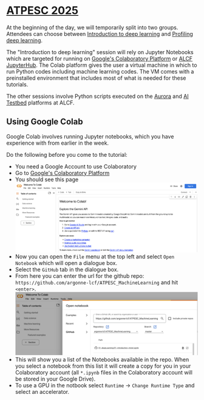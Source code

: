 # [ATPESC 2025](https://extremecomputingtraining.anl.gov/agenda-2025/)

At the beginning of the day, we will temporarily split into two groups. Attendees can choose between [Introduction to deep learning](01novice_intro_to_deep_learning) and [Profiling deep learning](01advanced_profiling_deep_learning).  

The "Introduction to deep learning" session will rely on Jupyter Notebooks which are targeted for running on [Google's Colaboratory Platform](https://colab.research.google.com) or [ALCF JupyterHub](https://www.alcf.anl.gov/support-center/theta/jupyter-hub). The Colab platform gives the user a virtual machine in which to run Python codes including machine learning codes. The VM comes with a preinstalled environment that includes most of what is needed for these tutorials.

The other sessions involve Python scripts executed on the [Aurora](https://docs.alcf.anl.gov/aurora/getting-started-on-aurora/) and [AI Testbed](https://docs.alcf.anl.gov/ai-testbed/) platforms at ALCF. 


## Using Google Colab

Google Colab involves running Jupyter notebooks, which you have experience with from earlier in the week. 

Do the following before you come to the tutorial:
*  You need a Google Account to use Colaboratory
*  Go to [Google's Colaboratory Platform](https://colab.research.google.com) 
*  You should see this page
![start_page](README_imgs/colab_start_page.png)
*  Now you can open the `File` menu at the top left and select `Open Notebook` which will open a dialogue box.
*  Select the `GitHub` tab in the dialogue box.
*  From here you can enter the url for the github repo: `https://github.com/argonne-lcf/ATPESC_MachineLearning` and hit `<enter>`.
![open_github](README_imgs/colab_open_github.png)
*  This will show you a list of the Notebooks available in the repo. When you select a notebook from this list it will create a copy for you in your Colaboratory account (all `*.ipynb` files in the Colaboratory account will be stored in your Google Drive).
* To use a GPU in the notbook select `Runtime` -> `Change Runtime Type` and select an accelerator.
